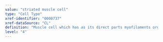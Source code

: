 ```yaml
---
value: "striated muscle cell"
type: "Cell Type"
xref-identifier: "0000737"
xref-dataSource: "CL"
definition: "Muscle cell which has as its direct parts myofilaments organized into sarcomeres."
level: "4"
---
```

